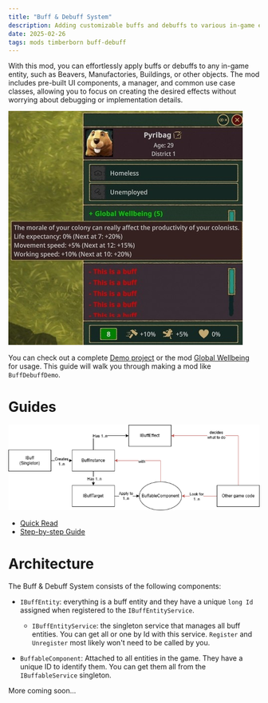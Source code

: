 ```yaml
---
title: "Buff & Debuff System"
description: Adding customizable buffs and debuffs to various in-game entities.
date: 2025-02-26
tags: mods timberborn buff-debuff
---
```


With this mod, you can effortlessly apply buffs or debuffs to any in-game entity, such as Beavers, Manufactories, Buildings, or other objects. The mod includes pre-built UI components, a manager, and common use case classes, allowing you to focus on creating the desired effects without worrying about debugging or implementation details.

![Buff & Debuff System](../img/buffdemo.jpg)

You can check out a complete [Demo project](https://github.com/datvm/TimberbornMods/tree/master/BuffDebuffDemo) or the mod [Global Wellbeing](https://github.com/datvm/TimberbornMods/tree/master/GlobalWellbeing) for usage. This guide will walk you through making a mod like `BuffDebuffDemo`.

# Guides

![Buff & Debuff Flow](./img/buffdebuffarch.png)

- [Quick Read](./quickstart)
- [Step-by-step Guide](./stepbystep.MD)

# Architecture

The Buff & Debuff System consists of the following components:

- `IBuffEntity`: everything is a buff entity and they have a unique `long Id` assigned when registered to the `IBuffEntityService`.
    - `IBuffEntityService`: the singleton service that manages all buff entities. You can get all or one by Id with this service. `Register` and `Unregister` most likely won't need to be called by you.

- `BuffableComponent`: Attached to all entities in the game. They have a unique ID to identify them. You can get them all from the `IBuffableService` singleton.

More coming soon...
